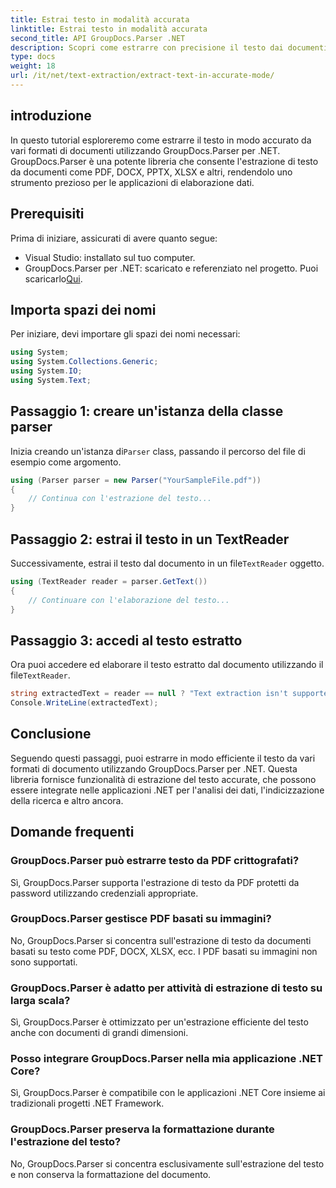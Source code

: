 ```yaml
---
title: Estrai testo in modalità accurata
linktitle: Estrai testo in modalità accurata
second_title: API GroupDocs.Parser .NET
description: Scopri come estrarre con precisione il testo dai documenti in .NET utilizzando GroupDocs.Parser per un'elaborazione dei dati senza interruzioni.
type: docs
weight: 18
url: /it/net/text-extraction/extract-text-in-accurate-mode/
---
```

## introduzione
In questo tutorial esploreremo come estrarre il testo in modo accurato da vari formati di documenti utilizzando GroupDocs.Parser per .NET. GroupDocs.Parser è una potente libreria che consente l'estrazione di testo da documenti come PDF, DOCX, PPTX, XLSX e altri, rendendolo uno strumento prezioso per le applicazioni di elaborazione dati.
## Prerequisiti
Prima di iniziare, assicurati di avere quanto segue:
- Visual Studio: installato sul tuo computer.
-  GroupDocs.Parser per .NET: scaricato e referenziato nel progetto. Puoi scaricarlo[Qui](https://releases.groupdocs.com/parser/net/).

## Importa spazi dei nomi
Per iniziare, devi importare gli spazi dei nomi necessari:
```csharp
using System;
using System.Collections.Generic;
using System.IO;
using System.Text;
```
## Passaggio 1: creare un'istanza della classe parser
 Inizia creando un'istanza di`Parser` class, passando il percorso del file di esempio come argomento.
```csharp
using (Parser parser = new Parser("YourSampleFile.pdf"))
{
    // Continua con l'estrazione del testo...
}
```
## Passaggio 2: estrai il testo in un TextReader
 Successivamente, estrai il testo dal documento in un file`TextReader` oggetto.
```csharp
using (TextReader reader = parser.GetText())
{
    // Continuare con l'elaborazione del testo...
}
```
## Passaggio 3: accedi al testo estratto
 Ora puoi accedere ed elaborare il testo estratto dal documento utilizzando il file`TextReader`.
```csharp
string extractedText = reader == null ? "Text extraction isn't supported" : reader.ReadToEnd();
Console.WriteLine(extractedText);
```

## Conclusione
Seguendo questi passaggi, puoi estrarre in modo efficiente il testo da vari formati di documento utilizzando GroupDocs.Parser per .NET. Questa libreria fornisce funzionalità di estrazione del testo accurate, che possono essere integrate nelle applicazioni .NET per l'analisi dei dati, l'indicizzazione della ricerca e altro ancora.

## Domande frequenti
### GroupDocs.Parser può estrarre testo da PDF crittografati?
Sì, GroupDocs.Parser supporta l'estrazione di testo da PDF protetti da password utilizzando credenziali appropriate.
### GroupDocs.Parser gestisce PDF basati su immagini?
No, GroupDocs.Parser si concentra sull'estrazione di testo da documenti basati su testo come PDF, DOCX, XLSX, ecc. I PDF basati su immagini non sono supportati.
### GroupDocs.Parser è adatto per attività di estrazione di testo su larga scala?
Sì, GroupDocs.Parser è ottimizzato per un'estrazione efficiente del testo anche con documenti di grandi dimensioni.
### Posso integrare GroupDocs.Parser nella mia applicazione .NET Core?
Sì, GroupDocs.Parser è compatibile con le applicazioni .NET Core insieme ai tradizionali progetti .NET Framework.
### GroupDocs.Parser preserva la formattazione durante l'estrazione del testo?
No, GroupDocs.Parser si concentra esclusivamente sull'estrazione del testo e non conserva la formattazione del documento.